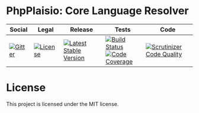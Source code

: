 # PhpPlaisio: Core Language Resolver

<table>
<thead>
<tr>
<th>Social</th>
<th>Legal</th>
<th>Release</th>
<th>Tests</th>
<th>Code</th>
</tr>
</thead>
<tbody>
<tr>
<td>
<a href="https://gitter.im/PhpPlaisio/PhpPlaisio"><img src="https://badges.gitter.im/PhpPlaisio/PhpPlaisio.svg" alt="Gitter"/></a>
</td>
<td>
<a href="https://packagist.org/packages/plaisio/language-resolver-core"><img src="https://poser.pugx.org/plaisio/language-resolver-core/license" alt="License"/></a>
</td>
<td>
<a href="https://packagist.org/packages/plaisio/language-resolver-core"><img src="https://poser.pugx.org/plaisio/language-resolver-core/v/stable" alt="Latest Stable Version"/></a>
</td>
<td>
<a href="https://github.com/PhpPlaisio/language-resolver-core/actions/workflows/unit.yml"><img src="https://github.com/PhpPlaisio/language-resolver-core/actions/workflows/unit.yml/badge.svg" alt="Build Status"/></a><br/>
<a href="https://codecov.io/gh/PhpPlaisio/language-resolver-core"><img src="https://codecov.io/gh/PhpPlaisio/language-resolver-core/branch/master/graph/badge.svg" alt="Code Coverage"/></a>
</td>
<td>
<a href="https://scrutinizer-ci.com/g/PhpPlaisio/language-resolver-core/?branch=master"><img src="https://scrutinizer-ci.com/g/PhpPlaisio/language-resolver-core/badges/quality-score.png?b=master" alt="Scrutinizer Code Quality"/></a>
</td>
</tr>
</tbody>
</table>


#  License

This project is licensed under the MIT license.
